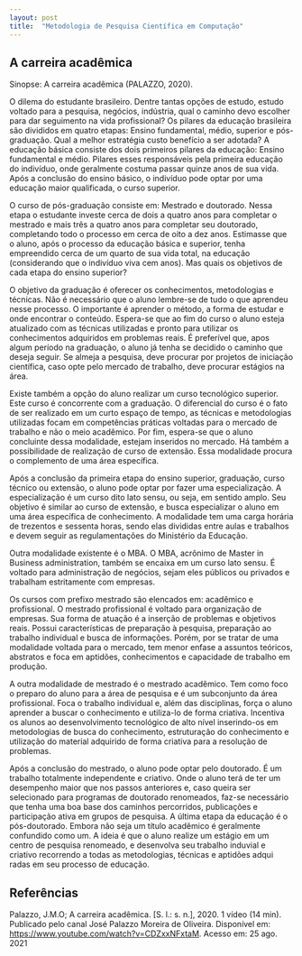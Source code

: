 ```yaml
---
layout: post
title:  "Metodologia de Pesquisa Científica em Computação"
---
```


## A carreira acadêmica
<p style='text-align: justify;'>
Sinopse: A carreira acadêmica (PALAZZO, 2020).

O dilema do estudante brasileiro. Dentre tantas opções de estudo, estudo voltado para a pesquisa, negócios, indústria, qual o caminho devo escolher para dar seguimento na vida profissional? 
Os pilares da educação brasileira são divididos em quatro etapas: Ensino fundamental, médio, superior e pós-graduação. Qual a melhor estratégia custo benefício a ser adotada? 
A educação básica consiste dos dois primeiros pilares da educação: Ensino fundamental e médio. Pilares esses responsáveis pela primeira educação do indivíduo, onde geralmente costuma passar quinze anos de sua vida. Após a conclusão do ensino básico, o indivíduo pode optar por uma educação maior qualificada, o curso superior.

O curso de pós-graduação consiste em: Mestrado e doutorado. Nessa etapa o estudante investe cerca de dois a quatro anos para completar o mestrado e mais três a quatro anos para completar seu doutorado, completando todo o processo em cerca de oito a dez anos. Estimasse que o aluno, após o processo da educação básica e superior, tenha empreendido cerca de um quarto de sua vida total, na educação (considerando que o indivíduo viva cem anos). Mas quais os objetivos de cada etapa do ensino superior?

O objetivo da graduação é oferecer os conhecimentos, metodologias e técnicas. Não é necessário que o aluno lembre-se de tudo o que aprendeu nesse processo. O importante é aprender o método, a forma de estudar e onde encontrar o conteúdo. Espera-se que ao fim do curso o aluno esteja atualizado com as técnicas utilizadas e pronto para utilizar os conhecimentos adquiridos em problemas reais. É preferível que, apos algum período na graduação, o aluno já tenha se decidido o caminho que deseja seguir. Se almeja a pesquisa, deve procurar por projetos de iniciação científica, caso opte pelo mercado de trabalho, deve procurar estágios na área.

Existe também a opção do aluno realizar um curso tecnológico superior. Este curso é concorrente com a graduação. O diferencial do curso é o fato de ser realizado em um curto espaço de tempo, as técnicas e metodologias utilizadas focam em competências práticas voltadas para o mercado de trabalho e não o meio acadêmico. Por fim, espera-se que o aluno concluinte dessa modalidade, estejam inseridos no mercado. Há também a possibilidade de realização de curso de extensão. Essa modalidade procura o complemento de uma área específica.

Após a conclusão da primeira etapa do ensino superior, graduação, curso técnico ou extensão, o aluno pode optar  por fazer uma especialização. A especialização é um curso dito lato sensu, ou seja, em sentido amplo. Seu objetivo é similar ao curso de extensão, e busca especializar o aluno em uma área específica de conhecimento. A modalidade tem uma carga horária de trezentos e sessenta horas, sendo elas divididas entre aulas e trabalhos e devem seguir as regulamentações do Ministério da Educação.

Outra modalidade existente é o MBA. O MBA, acrônimo de Master in Business administration, também se encaixa em um curso lato sensu. É voltado para administração de negócios, sejam eles públicos ou privados e trabalham estritamente com empresas.

Os cursos com prefixo mestrado são elencados em: acadêmico e profissional. O mestrado profissional é voltado para organização de empresas. Sua forma de atuação é a inserção de problemas e objetivos reais. Possui características de preparação à pesquisa, preparação ao trabalho individual e busca de informações. Porém, por se tratar de uma modalidade voltada para o mercado, tem menor enfase a assuntos teóricos, abstratos e foca em aptidões, conhecimentos e capacidade de trabalho em produção.

A outra modalidade de mestrado é o mestrado acadêmico. Tem como foco o preparo do aluno para a área de pesquisa e é um subconjunto da área profissional. Foca o trabalho individual e, além das disciplinas, força o aluno aprender a buscar o conhecimento e utiliza-lo de forma criativa. Incentiva os alunos ao desenvolvimento tecnológico de alto nível inserindo-os em metodologias de busca do conhecimento, estruturação do conhecimento e utilização do material adquirido de forma criativa para a resolução de problemas.

Após a conclusão do mestrado, o aluno pode optar pelo doutorado. É um trabalho totalmente independente e criativo. Onde o aluno terá de ter um desempenho maior que nos passos anteriores e, caso queira ser selecionado para programas de doutorado renomeados, faz-se necessário que tenha uma boa base dos caminhos percorridos, publicações e participação ativa em grupos de pesquisa.
A última etapa da educação é o pós-doutorado. Embora não seja um título acadêmico é geralmente confundido como um. A ideia é que o aluno realize um estágio em um centro de pesquisa renomeado, e desenvolva seu trabalho induvial e criativo recorrendo a todas as metodologias, técnicas e aptidões adqui radas em seu processo de educação.

</p>

## Referências
Palazzo, J.M.O; A carreira acadêmica. [S. l.: s. n.], 2020. 1 vídeo (14 min). Publicado pelo canal  José Palazzo Moreira de Oliveira. Disponível em: <https://www.youtube.com/watch?v=CDZxxNFxtaM>. Acesso em: 25 ago. 2021